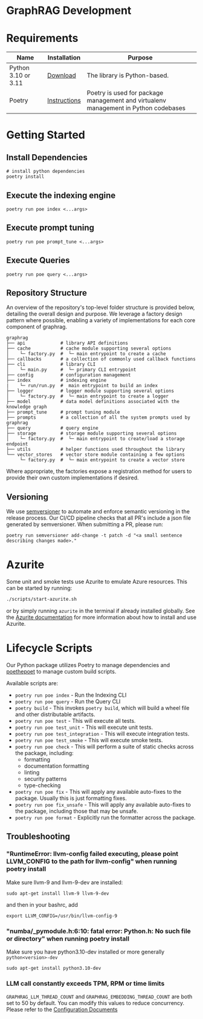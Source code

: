 # GraphRAG Development

# Requirements

| Name                | Installation                                                 | Purpose                                                                             |
| ------------------- | ------------------------------------------------------------ | ----------------------------------------------------------------------------------- |
| Python 3.10 or 3.11 | [Download](https://www.python.org/downloads/)                | The library is Python-based.                                                        |
| Poetry              | [Instructions](https://python-poetry.org/docs/#installation) | Poetry is used for package management and virtualenv management in Python codebases |

# Getting Started

## Install Dependencies
```shell
# install python dependencies
poetry install
```

## Execute the indexing engine
```shell
poetry run poe index <...args>
```

## Execute prompt tuning
```shell
poetry run poe prompt_tune <...args>
```

## Execute Queries
```shell
poetry run poe query <...args>
```

## Repository Structure
An overview of the repository's top-level folder structure is provided below, detailing the overall design and purpose.
We leverage a factory design pattern where possible, enabling a variety of implementations for each core component of graphrag.

```shell
graphrag
├── api             # library API definitions
├── cache           # cache module supporting several options
│    └─ factory.py  #  └─ main entrypoint to create a cache
├── callbacks       # a collection of commonly used callback functions
├── cli             # library CLI
│    └─ main.py     #  └─ primary CLI entrypoint
├── config          # configuration management
├── index           # indexing engine
|    └─ run/run.py  #  main entrypoint to build an index
├── logger          # logger module supporting several options
│    └─ factory.py  #  └─ main entrypoint to create a logger
├── model           # data model definitions associated with the knowledge graph
├── prompt_tune     # prompt tuning module 
├── prompts         # a collection of all the system prompts used by graphrag
├── query           # query engine
├── storage         # storage module supporting several options
│    └─ factory.py  #  └─ main entrypoint to create/load a storage endpoint
├── utils           # helper functions used throughout the library
└── vector_stores   # vector store module containing a few options
     └─ factory.py  #  └─ main entrypoint to create a vector store
```
Where appropriate, the factories expose a registration method for users to provide their own custom implementations if desired.

## Versioning

We use [semversioner](https://github.com/raulgomis/semversioner) to automate and enforce semantic versioning in the release process. Our CI/CD pipeline checks that all PR's include a json file generated by semversioner. When submitting a PR, please run:
```shell
poetry run semversioner add-change -t patch -d "<a small sentence describing changes made>."
```

# Azurite

Some unit and smoke tests use Azurite to emulate Azure resources. This can be started by running:

```sh
./scripts/start-azurite.sh
```

or by simply running `azurite` in the terminal if already installed globally. See the [Azurite documentation](https://learn.microsoft.com/en-us/azure/storage/common/storage-use-azurite) for more information about how to install and use Azurite.

# Lifecycle Scripts

Our Python package utilizes Poetry to manage dependencies and [poethepoet](https://pypi.org/project/poethepoet/) to manage custom build scripts.

Available scripts are:
- `poetry run poe index` - Run the Indexing CLI
- `poetry run poe query` - Run the Query CLI
- `poetry build` - This invokes `poetry build`, which will build a wheel file and other distributable artifacts.
- `poetry run poe test` - This will execute all tests.
- `poetry run poe test_unit` - This will execute unit tests.
- `poetry run poe test_integration` - This will execute integration tests.
- `poetry run poe test_smoke` - This will execute smoke tests.
- `poetry run poe check` - This will perform a suite of static checks across the package, including:
  - formatting
  - documentation formatting
  - linting
  - security patterns
  - type-checking
- `poetry run poe fix` - This will apply any available auto-fixes to the package. Usually this is just formatting fixes.
- `poetry run poe fix_unsafe` - This will apply any available auto-fixes to the package, including those that may be unsafe.
- `poetry run poe format` - Explicitly run the formatter across the package.

## Troubleshooting

### "RuntimeError: llvm-config failed executing, please point LLVM_CONFIG to the path for llvm-config" when running poetry install

Make sure llvm-9 and llvm-9-dev are installed:

`sudo apt-get install llvm-9 llvm-9-dev`

and then in your bashrc, add

`export LLVM_CONFIG=/usr/bin/llvm-config-9`

### "numba/\_pymodule.h:6:10: fatal error: Python.h: No such file or directory" when running poetry install

Make sure you have python3.10-dev installed or more generally `python<version>-dev`

`sudo apt-get install python3.10-dev`

### LLM call constantly exceeds TPM, RPM or time limits

`GRAPHRAG_LLM_THREAD_COUNT` and `GRAPHRAG_EMBEDDING_THREAD_COUNT` are both set to 50 by default. You can modify this values
to reduce concurrency. Please refer to the [Configuration Documents](https://microsoft.github.io/graphrag/config/overview/)
